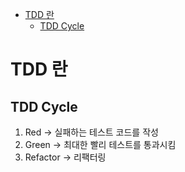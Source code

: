 - [TDD 란](#tdd-란)
  - [TDD Cycle](#tdd-cycle)

# TDD 란



## TDD Cycle

1. Red -> 실패하는 테스트 코드를 작성
2. Green -> 최대한 빨리 테스트를 통과시킴
3. Refactor -> 리팩터링